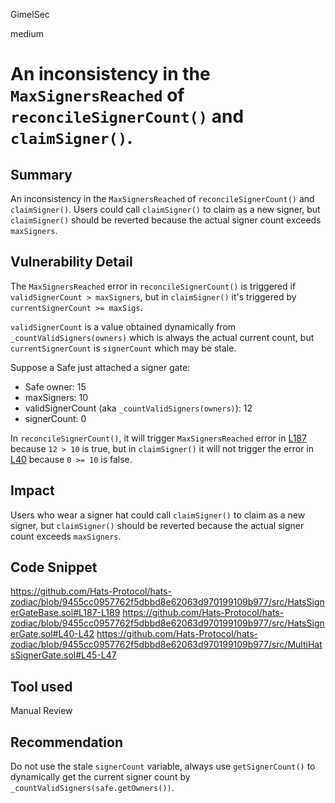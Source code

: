 GimelSec

medium

# An inconsistency in the `MaxSignersReached` of `reconcileSignerCount()` and `claimSigner()`.

## Summary

An inconsistency in the `MaxSignersReached` of `reconcileSignerCount()` and `claimSigner()`. Users could call `claimSigner()` to claim as a new signer, but `claimSigner()` should be reverted because the actual signer count exceeds `maxSigners`.

## Vulnerability Detail

The `MaxSignersReached` error in `reconcileSignerCount()` is triggered if `validSignerCount > maxSigners`, but in `claimSigner()` it's triggered by `currentSignerCount >= maxSigs`.

`validSignerCount` is a value obtained dynamically from `_countValidSigners(owners)` which is always the actual current count, but `currentSignerCount` is `signerCount` which may be stale.

Suppose a Safe just attached a signer gate:
* Safe owner: 15
* maxSigners: 10
* validSignerCount (aka `_countValidSigners(owners)`): 12
* signerCount: 0

In `reconcileSignerCount()`, it will trigger `MaxSignersReached` error in [L187](https://github.com/Hats-Protocol/hats-zodiac/blob/9455cc0957762f5dbbd8e62063d970199109b977/src/HatsSignerGateBase.sol#L187-L189) because `12 > 10` is true, but in `claimSigner()` it will not trigger the error in [L40](https://github.com/Hats-Protocol/hats-zodiac/blob/9455cc0957762f5dbbd8e62063d970199109b977/src/HatsSignerGate.sol#L40-L42) because `0 >= 10` is false.

## Impact

Users who wear a signer hat could call `claimSigner()` to claim as a new signer, but `claimSigner()` should be reverted because the actual signer count exceeds `maxSigners`.

## Code Snippet

https://github.com/Hats-Protocol/hats-zodiac/blob/9455cc0957762f5dbbd8e62063d970199109b977/src/HatsSignerGateBase.sol#L187-L189
https://github.com/Hats-Protocol/hats-zodiac/blob/9455cc0957762f5dbbd8e62063d970199109b977/src/HatsSignerGate.sol#L40-L42
https://github.com/Hats-Protocol/hats-zodiac/blob/9455cc0957762f5dbbd8e62063d970199109b977/src/MultiHatsSignerGate.sol#L45-L47

## Tool used

Manual Review

## Recommendation

Do not use the stale `signerCount` variable, always use `getSignerCount()` to dynamically get the current signer count by `_countValidSigners(safe.getOwners())`.

